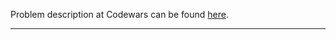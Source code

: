 Problem description at Codewars can be found
[here](https://www.codewars.com/kata/55d277882e139d0b6000005d/train/python).

-------------


